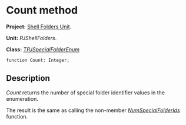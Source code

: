 # Count method #

**Project:** [Shell Folders Unit](ShellFoldersUnit.md).

**Unit:** _PJShellFolders_.

**Class:** _[TPJSpecialFolderEnum](TPJSpecialFolderEnum.md)_

```
function Count: Integer;
```

## Description ##

_Count_ returns the number of special folder identifier values in the enumeration.

The result is the same as calling the non-member _[NumSpecialFolderIds](PJShellFoldersFunctions#NumSpecialFolderIds.md)_ function.